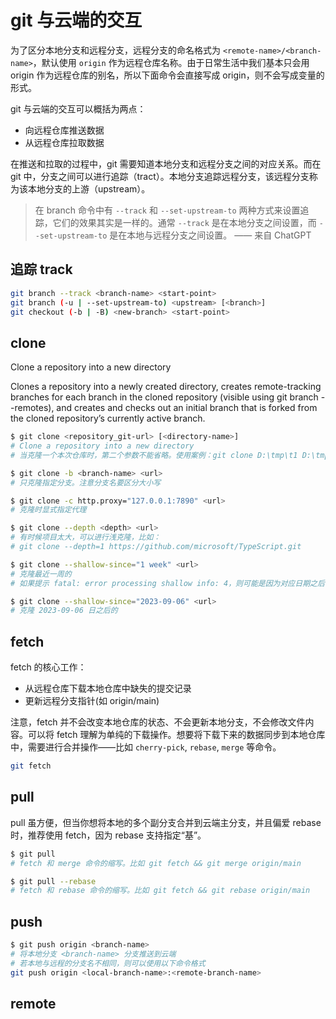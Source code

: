 # git 与云端的交互

为了区分本地分支和远程分支，远程分支的命名格式为 `<remote-name>/<branch-name>`，默认使用 `origin` 作为远程仓库名称。由于日常生活中我们基本只会用 origin 作为远程仓库的别名，所以下面命令会直接写成 origin，则不会写成变量的形式。

git 与云端的交互可以概括为两点：

- 向远程仓库推送数据
- 从远程仓库拉取数据

在推送和拉取的过程中，git 需要知道本地分支和远程分支之间的对应关系。而在 git 中，分支之间可以进行追踪（tract）。本地分支追踪远程分支，该远程分支称为该本地分支的上游（upstream）。

> 在 branch 命令中有 `--track` 和 `--set-upstream-to` 两种方式来设置追踪，它们的效果其实是一样的。通常 `--track` 是在本地分支之间设置，而 `--set-upstream-to` 是在本地与远程分支之间设置。 —— 来自 ChatGPT

## 追踪 track

```sh
git branch --track <branch-name> <start-point>
git branch (-u | --set-upstream-to) <upstream> [<branch>]
git checkout (-b | -B) <new-branch> <start-point>
```

## clone

Clone a repository into a new directory

Clones a repository into a newly created directory, creates remote-tracking branches for each branch in the cloned repository (visible using git branch --remotes), and creates and checks out an initial branch that is forked from the cloned repository’s currently active branch.

```sh
$ git clone <repository_git-url> [<directory-name>]
# Clone a repository into a new directory
# 当克隆一个本次仓库时，第二个参数不能省略。使用案例：git clone D:\tmp\t1 D:\tmp\t2

$ git clone -b <branch-name> <url>
# 只克隆指定分支。注意分支名要区分大小写

$ git clone -c http.proxy="127.0.0.1:7890" <url>
# 克隆时显式指定代理

$ git clone --depth <depth> <url>
# 有时候项目太大，可以进行浅克隆，比如：
# git clone --depth=1 https://github.com/microsoft/TypeScript.git

$ git clone --shallow-since="1 week" <url>
# 克隆最近一周的
# 如果提示 fatal: error processing shallow info: 4，则可能是因为对应日期之后，没有提交内容。

$ git clone --shallow-since="2023-09-06" <url>
# 克隆 2023-09-06 日之后的
```

## fetch

fetch 的核心工作：

- 从远程仓库下载本地仓库中缺失的提交记录
- 更新远程分支指针(如 origin/main)

注意，fetch 并不会改变本地仓库的状态、不会更新本地分支，不会修改文件内容。可以将 fetch 理解为单纯的下载操作。想要将下载下来的数据同步到本地仓库中，需要进行合并操作——比如 `cherry-pick`, `rebase`, `merge` 等命令。

```sh
git fetch
```

## pull

pull 虽方便，但当你想将本地的多个副分支合并到云端主分支，并且偏爱 rebase 时，推荐使用 fetch，因为 rebase 支持指定“基”。

```sh
$ git pull
# fetch 和 merge 命令的缩写。比如 git fetch && git merge origin/main

$ git pull --rebase
# fetch 和 rebase 命令的缩写。比如 git fetch && git rebase origin/main

```

## push

```sh
$ git push origin <branch-name>
# 将本地分支 <branch-name> 分支推送到云端
# 若本地与远程的分支名不相同，则可以使用以下命令格式
git push origin <local-branch-name>:<remote-branch-name>
```

## remote
